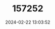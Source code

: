 ---
title: "157252"
category: "Podarcis cretensis"
draft: false
date: 2024-02-22 13:03:52
languages:
  Greek, Modern (1453-): ["Κλωστιδάκι"]
---